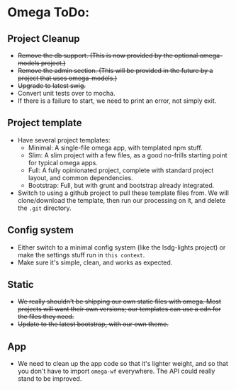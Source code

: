 # Omega ToDo:

## Project Cleanup
 - ~~Remove the db support. (This is now provided by the optional omega-models project.)~~
 - ~~Remove the admin section. (This will be provided in the future by a project that uses omega-models.)~~
 - ~~Upgrade to latest swig.~~
 - Convert unit tests over to mocha.
 - If there is a failure to start, we need to print an error, not simply exit.

## Project template
 - Have several project templates:
     - Minimal: A single-file omega app, with templated npm stuff.
     - Slim: A slim project with a few files, as a good no-frills starting point for typical omega apps.
     - Full: A fully opinionated project, complete with standard project layout, and common dependencies.
     - Bootstrap: Full, but with grunt and bootstrap already integrated.
 - Switch to using a github project to pull these template files from. We will clone/download the template, then run our processing on it, and delete the `.git` directory.

## Config system
 - Either switch to a minimal config system (like the lsdg-lights project) or make the settings stuff run in `this context`.
 - Make sure it's simple, clean, and works as expected.

## Static
 - ~~We really shouldn't be shipping our own static files with omega. Most projects will want their own versions; our templates can use a cdn for the files they need.~~
 - ~~Update to the latest bootstrap, with our own theme.~~

## App
 - We need to clean up the app code so that it's lighter weight, and so that you don't have to import `omega-wf` everywhere. The API could really stand to be improved.


